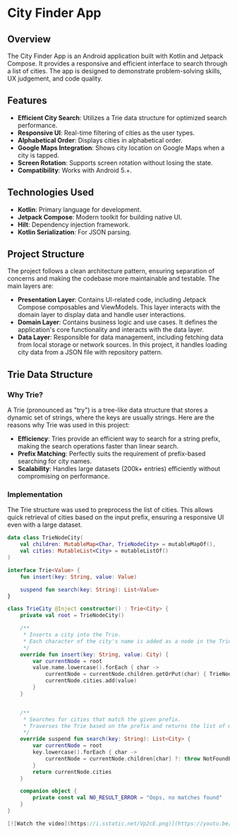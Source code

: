 # City Finder App

## Overview

The City Finder App is an Android application built with Kotlin and Jetpack Compose. It provides a responsive and efficient interface to search through a list of cities. The app is designed to demonstrate problem-solving skills, UX judgement, and code quality. 

## Features

- **Efficient City Search**: Utilizes a Trie data structure for optimized search performance.
- **Responsive UI**: Real-time filtering of cities as the user types.
- **Alphabetical Order**: Displays cities in alphabetical order.
- **Google Maps Integration**: Shows city location on Google Maps when a city is tapped.
- **Screen Rotation**: Supports screen rotation without losing the state.
- **Compatibility**: Works with Android 5.+.

## Technologies Used

- **Kotlin**: Primary language for development.
- **Jetpack Compose**: Modern toolkit for building native UI.
- **Hilt**: Dependency injection framework.
- **Kotlin Serialization**: For JSON parsing.

## Project Structure

The project follows a clean architecture pattern, ensuring separation of concerns and making the codebase more maintainable and testable. The main layers are:

- **Presentation Layer**: Contains UI-related code, including Jetpack Compose composables and ViewModels. This layer interacts with the domain layer to display data and handle user interactions.
- **Domain Layer**: Contains business logic and use cases. It defines the application's core functionality and interacts with the data layer.
- **Data Layer**: Responsible for data management, including fetching data from local storage or network sources. In this project, it handles loading city data from a JSON file with repository pattern.

## Trie Data Structure

### Why Trie?

A Trie (pronounced as "try") is a tree-like data structure that stores a dynamic set of strings, where the keys are usually strings. Here are the reasons why Trie was used in this project:

- **Efficiency**: Tries provide an efficient way to search for a string prefix, making the search operations faster than linear search.
- **Prefix Matching**: Perfectly suits the requirement of prefix-based searching for city names.
- **Scalability**: Handles large datasets (200k+ entries) efficiently without compromising on performance.

### Implementation

The Trie structure was used to preprocess the list of cities. This allows quick retrieval of cities based on the input prefix, ensuring a responsive UI even with a large dataset.

```kotlin
data class TrieNodeCity(
    val children: MutableMap<Char, TrieNodeCity> = mutableMapOf(),
    val cities: MutableList<City> = mutableListOf()
)

interface Trie<Value> {
    fun insert(key: String, value: Value)

    suspend fun search(key: String): List<Value>
}

class TrieCity @Inject constructor() : Trie<City> {
    private val root = TrieNodeCity()

    /**
     * Inserts a city into the Trie.
     * Each character of the city's name is added as a node in the Trie.
     */
    override fun insert(key: String, value: City) {
        var currentNode = root
        value.name.lowercase().forEach { char ->
            currentNode = currentNode.children.getOrPut(char) { TrieNodeCity() }
            currentNode.cities.add(value)
        }
    }


    /**
     * Searches for cities that match the given prefix.
     * Traverses the Trie based on the prefix and returns the list of matching cities.
     */
    override suspend fun search(key: String): List<City> {
        var currentNode = root
        key.lowercase().forEach { char ->
            currentNode = currentNode.children[char] ?: throw NotFoundException(NO_RESULT_ERROR)
        }
        return currentNode.cities
    }

    companion object {
        private const val NO_RESULT_ERROR = "Oops, no matches found"
    }
}

[![Watch the video](https://i.sstatic.net/Vp2cE.png)](https://youtu.be/vt5fpE0bzSY)
